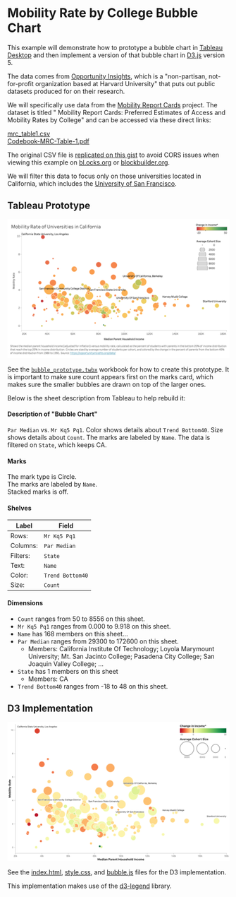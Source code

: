 # Mobility Rate by College Bubble Chart

This example will demonstrate how to prototype a bubble chart
in [Tableau Desktop](https://www.tableau.com/products/desktop) and then implement a version of that bubble chart
in [D3.js](https://d3js.org/) version 5.

The data comes from [Opportunity Insights](https://opportunityinsights.org/data/), which is a "non-partisan,
not-for-profit organization based at Harvard University" that puts out public datasets produced for on their research.

We will specifically use data from
the [Mobility Report Cards](https://opportunityinsights.org/paper/mobilityreportcards/) project. The dataset is titled "
Mobility Report Cards: Preferred Estimates of Access and Mobility Rates by College" and can be accessed via these direct
links:

[mrc_table1.csv](https://opportunityinsights.org/wp-content/uploads/2018/03/mrc_table1.csv)  
[Codebook-MRC-Table-1.pdf](https://opportunityinsights.org/wp-content/uploads/2018/03/Codebook-MRC-Table-1.pdf)

The original CSV file is [replicated on this gist](#file-mrc_table1-csv) to avoid CORS issues when viewing this example
on [bl.ocks.org](https://bl.ocks.org/sjengle/0f3caca5c7329733cb8ed912d84807ed)
or [blockbuilder.org](https://blockbuilder.org/sjengle/0f3caca5c7329733cb8ed912d84807ed).

We will filter this data to focus only on those universities located in California, which includes
the [University of San Francisco](https://www.usfca.edu/).

## Tableau Prototype

![Bubble Chart Prototype](prototype.png)

See the [`bubble_prototype.twbx`](bubble_prototype.twbx) workbook for how to create this prototype. It is important to
make sure count appears first on the marks card, which makes sure the smaller bubbles are drawn on top of the larger
ones.

Below is the sheet description from Tableau to help rebuild it:

#### Description of "Bubble Chart"

`Par Median` vs. `Mr Kq5 Pq1`. Color shows details about `Trend Bottom40`. Size shows details about `Count`. The marks
are labeled by `Name`. The data is filtered on `State`, which keeps CA.

#### Marks

The mark type is Circle.  
The marks are labeled by `Name`.  
Stacked marks is off.

#### Shelves

Label | Field
------|-------
Rows: | `Mr Kq5 Pq1`
Columns: | `Par Median`
Filters: | `State`
Text: | `Name`
Color: | `Trend Bottom40`
Size: | `Count`

#### Dimensions

- `Count` ranges from 50 to 8556 on this sheet.
- `Mr Kq5 Pq1` ranges from 0.000 to 9.918 on this sheet.
- `Name` has 168 members on this sheet...
- `Par Median` ranges from 29300 to 172600 on this sheet.
    - Members: California Institute Of Technology; Loyola Marymount University; Mt. San Jacinto College; Pasadena City
      College; San Joaquin Valley College; ...
- `State` has 1 members on this sheet
    - Members: CA
- `Trend Bottom40` ranges from -18 to 48 on this sheet.

## D3 Implementation

![Bubble Chart D3 Implementation](implementation.png)

See the [index.html](index.html), [style.css](style.css), and [bubble.js](bubble.js) files for the D3 implementation.

This implementation makes use of the [d3-legend](https://d3-legend.susielu.com/) library.

